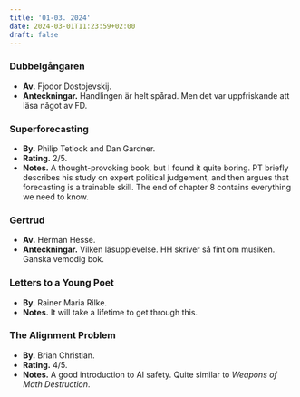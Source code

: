 ```yaml
---
title: '01-03. 2024'
date: 2024-03-01T11:23:59+02:00
draft: false
---
```


### Dubbelgångaren
- **Av.** Fjodor Dostojevskij.
- **Anteckningar.** Handlingen är helt spårad. Men det var uppfriskande att läsa något av FD.

### Superforecasting
- **By.** Philip Tetlock and Dan Gardner.
- **Rating.** 2/5.
- **Notes.** A thought-provoking book, but I found it quite boring. PT briefly describes his study on expert political judgement, and then argues that forecasting is a trainable skill. The end of chapter 8 contains everything we need to know.

### Gertrud
- **Av.** Herman Hesse.
- **Anteckningar.** Vilken läsupplevelse. HH skriver så fint om musiken. Ganska vemodig bok.

### Letters to a Young Poet
- **By.** Rainer Maria Rilke.
- **Notes.** It will take a lifetime to get through this.

### The Alignment Problem
- **By.** Brian Christian.
- **Rating.** 4/5.
- **Notes.** A good introduction to AI safety. Quite similar to *Weapons of Math Destruction*.
